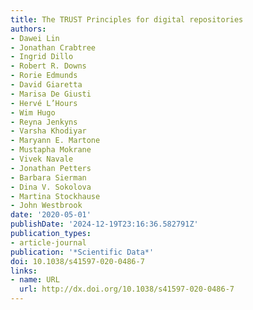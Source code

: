 ```yaml
---
title: The TRUST Principles for digital repositories
authors:
- Dawei Lin
- Jonathan Crabtree
- Ingrid Dillo
- Robert R. Downs
- Rorie Edmunds
- David Giaretta
- Marisa De Giusti
- Hervé L’Hours
- Wim Hugo
- Reyna Jenkyns
- Varsha Khodiyar
- Maryann E. Martone
- Mustapha Mokrane
- Vivek Navale
- Jonathan Petters
- Barbara Sierman
- Dina V. Sokolova
- Martina Stockhause
- John Westbrook
date: '2020-05-01'
publishDate: '2024-12-19T23:16:36.582791Z'
publication_types:
- article-journal
publication: '*Scientific Data*'
doi: 10.1038/s41597-020-0486-7
links:
- name: URL
  url: http://dx.doi.org/10.1038/s41597-020-0486-7
---
```

